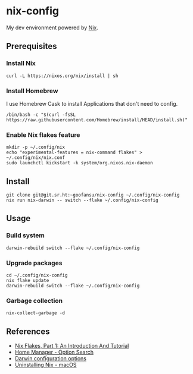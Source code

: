 # nix-config
My dev environment powered by [Nix](https://nixos.org).

## Prerequisites

### Install Nix

```shell
curl -L https://nixos.org/nix/install | sh
```

### Install Homebrew
I use Homebrew Cask to install Applications that don't need to config.

``` shell
/bin/bash -c "$(curl -fsSL https://raw.githubusercontent.com/Homebrew/install/HEAD/install.sh)"
```

### Enable Nix flakes feature

```shell
mkdir -p ~/.config/nix
echo "experimental-features = nix-command flakes" > ~/.config/nix/nix.conf
sudo launchctl kickstart -k system/org.nixos.nix-daemon
```

## Install

```shell
git clone git@git.sr.ht:~goofansu/nix-config ~/.config/nix-config
nix run nix-darwin -- switch --flake ~/.config/nix-config
```

## Usage

### Build system 

```shell
darwin-rebuild switch --flake ~/.config/nix-config
```

### Upgrade packages

``` shell
cd ~/.config/nix-config
nix flake update
darwin-rebuild switch --flake ~/.config/nix-config
```

### Garbage collection

``` shell
nix-collect-garbage -d
```

## References
- [Nix Flakes, Part 1: An Introduction And Tutorial](https://www.tweag.io/blog/2020-05-25-flakes/)
- [Home Manager - Option Search](https://mipmip.github.io/home-manager-option-search/)
- [Darwin configuration options](https://daiderd.com/nix-darwin/manual/)
- [Uninstalling Nix - macOS](https://nixos.org/manual/nix/unstable/installation/uninstall.html#macos)

